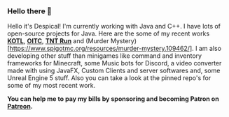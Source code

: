 ### Hello there 👋

Hello it's Despical! I'm currently working with Java and C++. I have lots of open-source projects for Java. Here are the some of my recent works **[KOTL](https://www.spigotmc.org/resources/king-of-the-ladder.80686/)**, **[OITC](https://www.spigotmc.org/resources/one-in-the-chamber.81185/)**, **[TNT Run](https://www.spigotmc.org/resources/tnt-run.83196/)** and (Murder Mystery)[https://www.spigotmc.org/resources/murder-mystery.109462/]. I am also developing other stuff than minigames like command and inventory frameworks for Minecraft, some Music bots for Discord, a video converter made with using JavaFX, Custom Clients and server softwares and, some Unreal Engine 5 stuff. Also you can take a look at the pinned repo's for some of my most recent work.

**You can help me to pay my bills by sponsoring and becoming Patron on [Patreon](https://patreon.com/Despical).**
